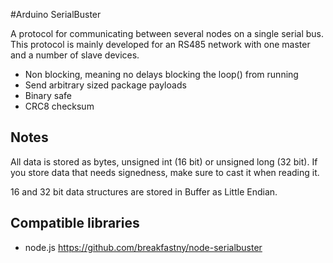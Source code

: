 #Arduino SerialBuster

A protocol for communicating between several nodes on a single serial bus. This 
protocol is mainly developed for an RS485 network with one master and a number 
of slave devices.

+   Non blocking, meaning no delays blocking the loop() from running
+   Send arbitrary sized package payloads
+   Binary safe
+   CRC8 checksum

Notes
--

All data is stored as bytes, unsigned int (16 bit) or unsigned long (32 bit). If
you store data that needs signedness, make sure to cast it when reading it.

16 and 32 bit data structures are stored in Buffer as Little Endian.

Compatible libraries
--

 - node.js  https://github.com/breakfastny/node-serialbuster
